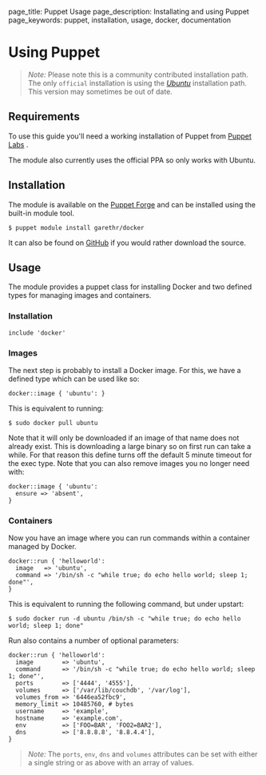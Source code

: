 page_title: Puppet Usage
page_description: Installating and using Puppet
page_keywords: puppet, installation, usage, docker, documentation

# Using Puppet

> *Note:* Please note this is a community contributed installation path. The
> only `official` installation is using the
> [*Ubuntu*](/installation/ubuntulinux/#ubuntu-linux) installation
> path. This version may sometimes be out of date.

## Requirements

To use this guide you'll need a working installation of Puppet from
[Puppet Labs](https://puppetlabs.com) .

The module also currently uses the official PPA so only works with
Ubuntu.

## Installation

The module is available on the [Puppet
Forge](https://forge.puppetlabs.com/garethr/docker/) and can be
installed using the built-in module tool.

    $ puppet module install garethr/docker

It can also be found on
[GitHub](https://github.com/garethr/garethr-docker) if you would rather
download the source.

## Usage

The module provides a puppet class for installing Docker and two defined
types for managing images and containers.

### Installation

    include 'docker'

### Images

The next step is probably to install a Docker image. For this, we have a
defined type which can be used like so:

    docker::image { 'ubuntu': }

This is equivalent to running:

    $ sudo docker pull ubuntu

Note that it will only be downloaded if an image of that name does not
already exist. This is downloading a large binary so on first run can
take a while. For that reason this define turns off the default 5 minute
timeout for the exec type. Note that you can also remove images you no
longer need with:

    docker::image { 'ubuntu':
      ensure => 'absent',
    }

### Containers

Now you have an image where you can run commands within a container
managed by Docker.

    docker::run { 'helloworld':
      image   => 'ubuntu',
      command => '/bin/sh -c "while true; do echo hello world; sleep 1; done"',
    }

This is equivalent to running the following command, but under upstart:

    $ sudo docker run -d ubuntu /bin/sh -c "while true; do echo hello world; sleep 1; done"

Run also contains a number of optional parameters:

    docker::run { 'helloworld':
      image        => 'ubuntu',
      command      => '/bin/sh -c "while true; do echo hello world; sleep 1; done"',
      ports        => ['4444', '4555'],
      volumes      => ['/var/lib/couchdb', '/var/log'],
      volumes_from => '6446ea52fbc9',
      memory_limit => 10485760, # bytes
      username     => 'example',
      hostname     => 'example.com',
      env          => ['FOO=BAR', 'FOO2=BAR2'],
      dns          => ['8.8.8.8', '8.8.4.4'],
    }

> *Note:*
> The `ports`, `env`, `dns` and `volumes` attributes can be set with either a single
> string or as above with an array of values.
